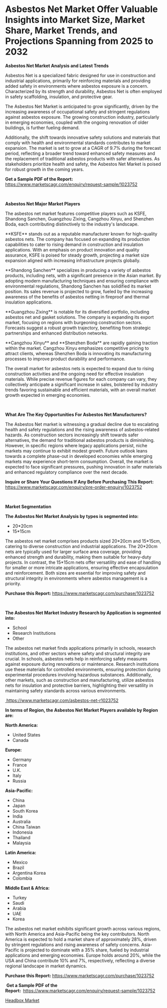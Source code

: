 <p><h1>Asbestos Net Market Offer Valuable Insights into Market Size, Market Share, Market Trends, and Projections Spanning from 2025 to 2032</h1></p><p><strong>Asbestos Net Market Analysis and Latest Trends</strong></p>
<p><p>Asbestos Net is a specialized fabric designed for use in construction and industrial applications, primarily for reinforcing materials and providing added safety in environments where asbestos exposure is a concern. Characterized by its strength and durability, Asbestos Net is often employed in safety scaffolding, insulation, and protective gear.</p><p>The Asbestos Net Market is anticipated to grow significantly, driven by the increasing awareness of occupational safety and stringent regulations against asbestos exposure. The growing construction industry, particularly in emerging economies, coupled with the ongoing renovation of older buildings, is further fueling demand. </p><p>Additionally, the shift towards innovative safety solutions and materials that comply with health and environmental standards contributes to market expansion. The market is set to grow at a CAGR of 9.7% during the forecast period, reflecting a broader trend toward enhanced safety measures and the replacement of traditional asbestos products with safer alternatives. As stakeholders prioritize health and safety, the Asbestos Net Market is poised for robust growth in the coming years.</p></p>
<p><strong>Get a Sample PDF of the Report:&nbsp;</strong> <a href="https://www.marketscagr.com/enquiry/request-sample/1023752?utm_campaign=1836&utm_medium=2&utm_source=Github&utm_content=ia&utm_term=05032025&utm_id=asbestos-net">https://www.marketscagr.com/enquiry/request-sample/1023752</a></p>
<p>&nbsp;</p>
<p><strong>Asbestos Net Major Market Players</strong></p>
<p><p>The asbestos net market features competitive players such as KSFE, Shandong Sanchen, Guangzhou Zixing, Cangzhou Xinyu, and Shenzhen Boda, each contributing distinctively to the industry's landscape.</p><p>**KSFE** stands out as a reputable manufacturer known for high-quality asbestos nets. The company has focused on expanding its production capabilities to cater to rising demand in construction and insulation applications. With an emphasis on product innovation and quality assurance, KSFE is poised for steady growth, projecting a market size expansion aligned with increasing infrastructure projects globally.</p><p>**Shandong Sanchen** specializes in producing a variety of asbestos products, including nets, with a significant presence in the Asian market. By adopting modern manufacturing techniques and ensuring compliance with environmental regulations, Shandong Sanchen has solidified its market position. Its sales revenue is projected to grow, fueled by the increasing awareness of the benefits of asbestos netting in fireproof and thermal insulation applications.</p><p>**Guangzhou Zixing** is notable for its diversified portfolio, including asbestos net and gasket solutions. The company is expanding its export market, focusing on regions with burgeoning construction sectors. Forecasts suggest a robust growth trajectory, benefiting from strategic partnerships and enhanced distribution networks.</p><p>**Cangzhou Xinyu** and **Shenzhen Boda** are rapidly gaining traction within the market. Cangzhou Xinyu emphasizes competitive pricing to attract clients, whereas Shenzhen Boda is innovating its manufacturing processes to improve product durability and performance.</p><p>The overall market for asbestos nets is expected to expand due to rising construction activities and the ongoing need for effective insulation materials. While precise revenue figures for each company can vary, they collectively anticipate a significant increase in sales, bolstered by industry trends favoring sustainable and efficient materials, with an overall market growth expected in emerging economies.</p></p>
<p>&nbsp;</p>
<p><strong>What Are The Key Opportunities For Asbestos Net Manufacturers?</strong></p>
<p><p>The Asbestos Net market is witnessing a gradual decline due to escalating health and safety regulations and the rising awareness of asbestos-related hazards. As construction sectors increasingly shift towards safer alternatives, the demand for traditional asbestos products is diminishing. However, in specific regions where legacy applications persist, niche markets may continue to exhibit modest growth. Future outlook leans towards a complete phase-out in developed economies while emerging markets may experience short-term consumption. Overall, the market is expected to face significant pressures, pushing innovation in safer materials and enhanced regulatory compliance over the next decade.</p></p>
<p><strong>Inquire or Share Your Questions If Any Before Purchasing This Report:</strong> <a href="https://www.marketscagr.com/enquiry/pre-order-enquiry/1023752?utm_campaign=1836&utm_medium=2&utm_source=Github&utm_content=ia&utm_term=05032025&utm_id=asbestos-net">https://www.marketscagr.com/enquiry/pre-order-enquiry/1023752</a></p>
<p>&nbsp;</p>
<p><strong>Market Segmentation</strong></p>
<p><strong>The Asbestos Net Market Analysis by types is segmented into:</strong></p>
<p><ul><li>20*20cm</li><li>15*15cm</li></ul></p>
<p><p>The asbestos net market comprises products sized 20*20cm and 15*15cm, catering to diverse construction and industrial applications. The 20*20cm nets are typically used for larger surface area coverage, providing enhanced strength and durability, making them suitable for heavy-duty projects. In contrast, the 15*15cm nets offer versatility and ease of handling for smaller or more intricate applications, ensuring effective encapsulation and reinforcement. Both sizes are essential for improving safety and structural integrity in environments where asbestos management is a priority.</p></p>
<p><strong>Purchase this Report:&nbsp;</strong><a href="https://www.marketscagr.com/purchase/1023752?utm_campaign=1836&utm_medium=2&utm_source=Github&utm_content=ia&utm_term=05032025&utm_id=asbestos-net">https://www.marketscagr.com/purchase/1023752</a></p>
<p>&nbsp;</p>
<p><strong>The Asbestos Net Market Industry Research by Application is segmented into:</strong></p>
<p><ul><li>School</li><li>Research Institutions</li><li>Other</li></ul></p>
<p><p>The asbestos net market finds applications primarily in schools, research institutions, and other sectors where safety and structural integrity are crucial. In schools, asbestos nets help in reinforcing safety measures against exposure during renovations or maintenance. Research institutions use these materials for controlled environments, ensuring protection during experimental procedures involving hazardous substances. Additionally, other markets, such as construction and manufacturing, utilize asbestos nets for insulation and protective barriers, highlighting their versatility in maintaining safety standards across various environments.</p></p>
<p><a href="https://www.marketscagr.com/asbestos-net-r1023752?utm_campaign=1836&utm_medium=2&utm_source=Github&utm_content=ia&utm_term=05032025&utm_id=asbestos-net">&nbsp;https://www.marketscagr.com/asbestos-net-r1023752</a></p>
<p><strong>In terms of Region, the Asbestos Net Market Players available by Region are:</strong></p>
<p>
    <p> <strong> North America: </strong>
        <ul>
            <li>United States</li>
            <li>Canada</li>
        </ul>
        </p> 
    <p> <strong> Europe: </strong>
        <ul>
            <li>Germany</li>
            <li>France</li>
            <li>U.K.</li>
            <li>Italy</li>
            <li>Russia</li>
        </ul>
        </p> 
    <p> <strong> Asia-Pacific: </strong>
        <ul>
            <li>China</li>
            <li>Japan</li>
            <li>South Korea</li>
            <li>India</li>
            <li>Australia</li>
            <li>China Taiwan</li>
            <li>Indonesia</li>
            <li>Thailand</li>
            <li>Malaysia</li>
        </ul>
        </p> 
    <p> <strong> Latin America: </strong>
        <ul>
            <li>Mexico</li>
            <li>Brazil</li>
            <li>Argentina Korea</li>
            <li>Colombia</li>
        </ul>
        </p> 
    <p> <strong> Middle East & Africa: </strong>
        <ul>
            <li>Turkey</li>
            <li>Saudi</li>
            <li>Arabia</li>
            <li>UAE</li>
            <li>Korea</li>
        </ul>
    </p>
    </p>
<p><p>The asbestos net market exhibits significant growth across various regions, with North America and Asia-Pacific being the key contributors. North America is expected to hold a market share of approximately 28%, driven by stringent regulations and rising awareness of safety concerns. Asia-Pacific is projected to dominate with a 35% share, fueled by industrial applications and emerging economies. Europe holds around 20%, while the USA and China contribute 10% and 7%, respectively, reflecting a diverse regional landscape in market dynamics.</p></p>
<p><strong>Purchase this Report: </strong><a href="https://www.marketscagr.com/purchase/1023752?utm_campaign=1836&utm_medium=2&utm_source=Github&utm_content=ia&utm_term=05032025&utm_id=asbestos-net">https://www.marketscagr.com/purchase/1023752</a></p>
<p>&nbsp;<strong>Get a Sample PDF of the Report:&nbsp;&nbsp;</strong><a href="https://www.marketscagr.com/enquiry/request-sample/1023752?utm_campaign=1836&utm_medium=2&utm_source=Github&utm_content=ia&utm_term=05032025&utm_id=asbestos-net">https://www.marketscagr.com/enquiry/request-sample/1023752</a></p>
<p><strong></strong></p>
<p><p><a href="https://github.com/guneycigdem35/Market-Research-Report-List-5/blob/main/headbox-market.md?utm_campaign=1836&utm_medium=2&utm_source=Github&utm_content=ia&utm_term=05032025&utm_id=asbestos-net">Headbox Market</a></p></p>
